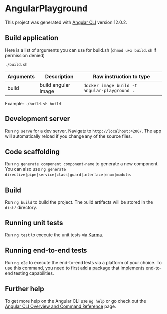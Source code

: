 # AngularPlayground

This project was generated with [Angular CLI](https://github.com/angular/angular-cli) version 12.0.2.

## Build application

Here is a list of arguments you can use for build.sh (`chmod u+x build.sh` if permission denied)

`./build.sh `

| Arguments       | Description                                  | Raw instruction to type                             |
| ------------ | -------------------------------------------- | ----------------------------------- |
| build        | build angular image                        | `docker image build -t angular-playground .` |


Example: `./build.sh build`

## Development server

Run `ng serve` for a dev server. Navigate to `http://localhost:4200/`. The app will automatically reload if you change any of the source files.

## Code scaffolding

Run `ng generate component component-name` to generate a new component. You can also use `ng generate directive|pipe|service|class|guard|interface|enum|module`.

## Build

Run `ng build` to build the project. The build artifacts will be stored in the `dist/` directory.

## Running unit tests

Run `ng test` to execute the unit tests via [Karma](https://karma-runner.github.io).

## Running end-to-end tests

Run `ng e2e` to execute the end-to-end tests via a platform of your choice. To use this command, you need to first add a package that implements end-to-end testing capabilities.

## Further help

To get more help on the Angular CLI use `ng help` or go check out the [Angular CLI Overview and Command Reference](https://angular.io/cli) page.
